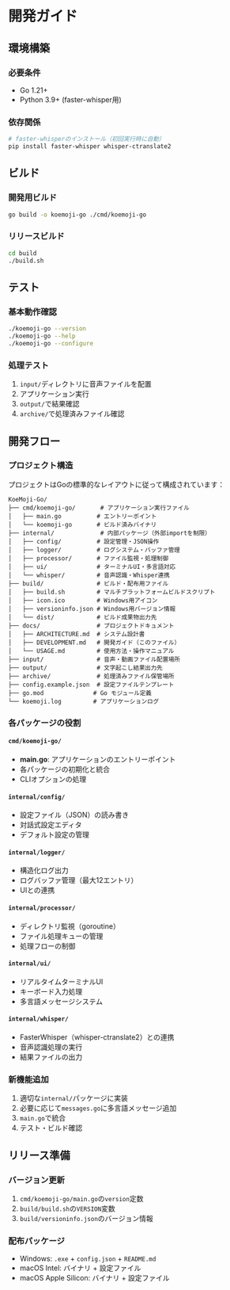 # 開発ガイド

## 環境構築

### 必要条件
- Go 1.21+
- Python 3.9+ (faster-whisper用)

### 依存関係
```bash
# faster-whisperのインストール（初回実行時に自動）
pip install faster-whisper whisper-ctranslate2
```

## ビルド

### 開発用ビルド
```bash
go build -o koemoji-go ./cmd/koemoji-go
```

### リリースビルド
```bash
cd build
./build.sh
```

## テスト

### 基本動作確認
```bash
./koemoji-go --version
./koemoji-go --help
./koemoji-go --configure
```

### 処理テスト
1. `input/`ディレクトリに音声ファイルを配置
2. アプリケーション実行
3. `output/`で結果確認
4. `archive/`で処理済みファイル確認

## 開発フロー

### プロジェクト構造
プロジェクトはGoの標準的なレイアウトに従って構成されています：

```
KoeMoji-Go/
├── cmd/koemoji-go/       # アプリケーション実行ファイル
│   ├── main.go          # エントリーポイント
│   └── koemoji-go       # ビルド済みバイナリ
├── internal/             # 内部パッケージ（外部importを制限）
│   ├── config/          # 設定管理・JSON操作
│   ├── logger/          # ログシステム・バッファ管理
│   ├── processor/       # ファイル監視・処理制御
│   ├── ui/              # ターミナルUI・多言語対応
│   └── whisper/         # 音声認識・Whisper連携
├── build/               # ビルド・配布用ファイル
│   ├── build.sh         # マルチプラットフォームビルドスクリプト
│   ├── icon.ico         # Windows用アイコン
│   ├── versioninfo.json # Windows用バージョン情報
│   └── dist/            # ビルド成果物出力先
├── docs/                # プロジェクトドキュメント
│   ├── ARCHITECTURE.md  # システム設計書
│   ├── DEVELOPMENT.md   # 開発ガイド（このファイル）
│   └── USAGE.md         # 使用方法・操作マニュアル
├── input/               # 音声・動画ファイル配置場所
├── output/              # 文字起こし結果出力先
├── archive/             # 処理済みファイル保管場所
├── config.example.json  # 設定ファイルテンプレート
├── go.mod              # Go モジュール定義
└── koemoji.log         # アプリケーションログ
```

### 各パッケージの役割

#### `cmd/koemoji-go/`
- **main.go**: アプリケーションのエントリーポイント
- 各パッケージの初期化と統合
- CLIオプションの処理

#### `internal/config/`
- 設定ファイル（JSON）の読み書き
- 対話式設定エディタ
- デフォルト設定の管理

#### `internal/logger/`
- 構造化ログ出力
- ログバッファ管理（最大12エントリ）
- UIとの連携

#### `internal/processor/`
- ディレクトリ監視（goroutine）
- ファイル処理キューの管理
- 処理フローの制御

#### `internal/ui/`
- リアルタイムターミナルUI
- キーボード入力処理
- 多言語メッセージシステム

#### `internal/whisper/`
- FasterWhisper（whisper-ctranslate2）との連携
- 音声認識処理の実行
- 結果ファイルの出力

### 新機能追加
1. 適切な`internal/`パッケージに実装
2. 必要に応じて`messages.go`に多言語メッセージ追加
3. `main.go`で統合
4. テスト・ビルド確認

## リリース準備

### バージョン更新
1. `cmd/koemoji-go/main.go`の`version`定数
2. `build/build.sh`の`VERSION`変数
3. `build/versioninfo.json`のバージョン情報

### 配布パッケージ
- Windows: `.exe` + `config.json` + `README.md`
- macOS Intel: バイナリ + 設定ファイル
- macOS Apple Silicon: バイナリ + 設定ファイル